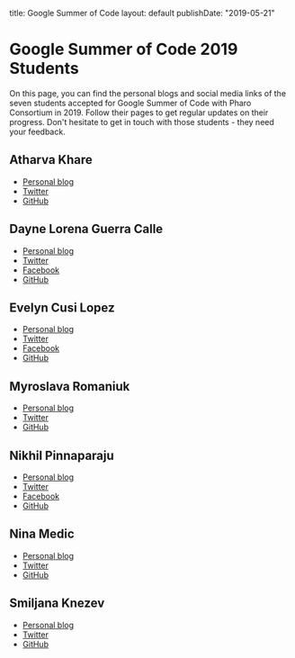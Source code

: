 title: Google Summer of Codelayout: defaultpublishDate: "2019-05-21"# Google Summer of Code 2019 StudentsOn this page, you can find the personal blogs and social media links of the seven students accepted for Google Summer of Code with Pharo Consortium in 2019. Follow their pages to get regular updates on their progress. Don't hesitate to get in touch with those students - they need your feedback.## Atharva Khare- [Personal blog](https://khare.dev/posts/)- [Twitter](https://twitter.com/code_alchemist)- [GitHub](https://github.com/AtharvaKhare)## Dayne Lorena Guerra Calle- [Personal blog](https://medium.com/@daynestorm)- [Twitter](https://twitter.com/DayneStorm_)- [Facebook](https://www.facebook.com/Day.nelo)- [GitHub](https://github.com/GDayne)## Evelyn Cusi Lopez- [Personal blog](https://medium.com/@cusi.evelyn)- [Twitter](https://twitter.com/Evelyn81435990)- [Facebook](https://www.facebook.com/evelyn.cusilopez)- [GitHub](https://github.com/Lin777)## Myroslava Romaniuk- [Personal blog](https://medium.com/@myroslavarm)- [Twitter](https://twitter.com/myroslavarm)- [GitHub](https://github.com/myroslavarm)## Nikhil Pinnaparaju- [Personal blog](https://medium.com/@nikhilpinnaparaju)- [Twitter](https://twitter.com/NPinnaparaju)- [Facebook](https://www.facebook.com/nikhil.pinnaparaju.1)- [GitHub](https://github.com/nikhilpinnaparaju)## Nina Medic- [Personal blog](https://pharokeepers.github.io/)- [Twitter](https://twitter.com/medicka992)- [GitHub](https://github.com/medicka)## Smiljana Knezev- [Personal blog](https://pharokeepers.github.io/)- [Twitter](https://twitter.com/KnezevSmiljana)- [GitHub](https://github.com/SmiljanaKnezev)
